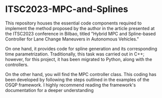 # ITSC2023-MPC-and-Splines

This repository houses the essential code components required to implement the method proposed by the author in the article presented at the ITSC2023 conference in Bilbao, titled "Hybrid MPC and Spline-based Controller for Lane Change Maneuvers in Autonomous Vehicles."

On one hand, it provides code for spline generation and its corresponding time parametrization. Traditionally, this task was carried out in C++; however, for this project, it has been migrated to Python, along with the controllers.

On the other hand, you will find the MPC controller class. This coding has been developed by following the steps outlined in the examples of the OSQP framework. I highly recommend reading the framework's documentation for a deeper understanding
